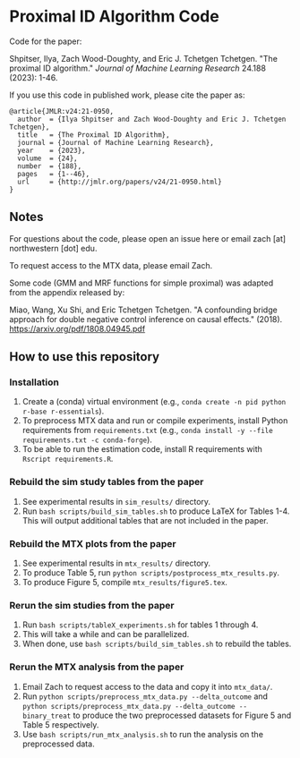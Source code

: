 # Proximal ID Algorithm Code

Code for the paper:

Shpitser, Ilya, Zach Wood-Doughty, and Eric J. Tchetgen Tchetgen. "The proximal
ID algorithm." *Journal of Machine Learning Research* 24.188 (2023): 1-46.

If you use this code in published work, please cite the paper as:

```
@article{JMLR:v24:21-0950,
  author  = {Ilya Shpitser and Zach Wood-Doughty and Eric J. Tchetgen Tchetgen},
  title   = {The Proximal ID Algorithm},
  journal = {Journal of Machine Learning Research},
  year    = {2023},
  volume  = {24},
  number  = {188},
  pages   = {1--46},
  url     = {http://jmlr.org/papers/v24/21-0950.html}
}
```

## Notes

For questions about the code, please open an issue here or email zach [at] northwestern [dot] edu.

To request access to the MTX data, please email Zach.

Some code (GMM and MRF functions for simple proximal) was adapted from the
appendix released by:

Miao, Wang, Xu Shi, and Eric Tchetgen Tchetgen. "A confounding bridge approach
for double negative control inference on causal effects." (2018).
https://arxiv.org/pdf/1808.04945.pdf

## How to use this repository

### Installation

1. Create a (conda) virtual environment (e.g., `conda create -n pid python
   r-base r-essentials`).
2. To preprocess MTX data and run or compile experiments, install Python
   requirements from `requirements.txt` (e.g., `conda install -y --file 
   requirements.txt -c conda-forge`).
3. To be able to run the estimation code, install R requirements with `Rscript
   requirements.R`.

### Rebuild the sim study tables from the paper

1. See experimental results in `sim_results/` directory.
2. Run `bash scripts/build_sim_tables.sh` to produce LaTeX for Tables 1-4.
   This will output additional tables that are not included in the paper.

### Rebuild the MTX plots from the paper

1. See experimental results in `mtx_results/` directory.
2. To produce Table 5, run `python scripts/postprocess_mtx_results.py`.
3. To produce Figure 5, compile `mtx_results/figure5.tex`.

### Rerun the sim studies from the paper

1. Run `bash scripts/tableX_experiments.sh` for tables 1 through 4.
2. This will take a while and can be parallelized.
3. When done, use `bash scripts/build_sim_tables.sh` to rebuild the tables.

### Rerun the MTX analysis from the paper

1. Email Zach to request access to the data and copy it into `mtx_data/`.
2. Run `python scripts/preprocess_mtx_data.py --delta_outcome` and
   `python scripts/preprocess_mtx_data.py --delta_outcome --binary_treat` to
   produce the two preprocessed datasets for Figure 5 and Table 5 respectively.
3. Use `bash scripts/run_mtx_analysis.sh` to run the analysis on the
   preprocessed data.
